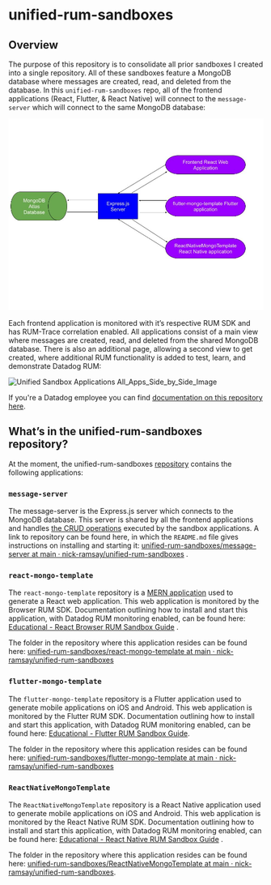 # unified-rum-sandboxes

## Overview

The purpose of this repository is to consolidate all prior sandboxes I created into a single repository. All of these sandboxes feature a MongoDB database where messages are created, read, and deleted from the database. In this `unified-rum-sandboxes` repo, all of the frontend applications (React, Flutter, & React Native) will connect to the `message-server` which will connect to the same MongoDB database:

![Unified Sandbox Applications Diagram Image](./readme_images/Unified_Sandbox_Applications_Diagram.jpg)

Each frontend application is monitored with it’s respective RUM SDK and has RUM-Trace correlation enabled. All applications consist of a main view where messages are created, read, and deleted from the shared MongoDB database. There is also an additional page, allowing a second view to get created, where additional RUM functionality is added to test, learn, and demonstrate Datadog RUM:

![Unified Sandbox Applications All_Apps_Side_by_Side_Image](./readme_images/Unified_Sandbox_Applications_All_Apps_Side_by_Side_Image.jpg)

If you're a Datadog employee you can find [documentation on this repository here](https://datadoghq.atlassian.net/wiki/spaces/TS/pages/4899275057/Educational+Unified+RUM+Sandboxes).

## What’s in the unified-rum-sandboxes repository?

At the moment, the unified-rum-sandboxes [repository](https://github.com/nick-ramsay/unified-rum-sandboxes/tree/main) contains the following applications:

### `message-server`

The message-server is the Express.js server which connects to the MongoDB database. This server is shared by all the frontend applications and handles [the CRUD operations](https://www.mongodb.com/resources/products/fundamentals/crud) executed by the sandbox applications. A link to repository can be found here, in which the `README.md` file gives instructions on installing and starting it: [unified-rum-sandboxes/message-server at main · nick-ramsay/unified-rum-sandboxes](https://github.com/nick-ramsay/unified-rum-sandboxes/tree/main/message-server) .

### `react-mongo-template`

The `react-mongo-template` repository is a [MERN application](https://www.mongodb.com/resources/languages/mern-stack) used to generate a React web application. This web application is monitored by the Browser RUM SDK. Documentation outlining how to install and start this application, with Datadog RUM monitoring enabled, can be found here: [Educational - React Browser RUM Sandbox Guide](https://datadoghq.atlassian.net/wiki/spaces/TS/pages/4877484034) .

The folder in the repository where this application resides can be found here: [unified-rum-sandboxes/react-mongo-template at main · nick-ramsay/unified-rum-sandboxes](https://github.com/nick-ramsay/unified-rum-sandboxes/tree/main/react-mongo-template) 

### `flutter-mongo-template`

The `flutter-mongo-template` repository is a Flutter application used to generate mobile applications on iOS and Android. This web application is monitored by the Flutter RUM SDK. Documentation outlining how to install and start this application, with Datadog RUM monitoring enabled, can be found here: [Educational - Flutter RUM Sandbox Guide](https://datadoghq.atlassian.net/wiki/spaces/TS/pages/4533028360). 

The folder in the repository where this application resides can be found here: [unified-rum-sandboxes/flutter-mongo-template at main · nick-ramsay/unified-rum-sandboxes](https://github.com/nick-ramsay/unified-rum-sandboxes/tree/main/flutter-mongo-template) 

### `ReactNativeMongoTemplate`

The `ReactNativeMongoTemplate` repository is a React Native application used to generate mobile applications on iOS and Android. This web application is monitored by the React Native RUM SDK. Documentation outlining how to install and start this application, with Datadog RUM monitoring enabled, can be found here: [Educational - React Native RUM Sandbox Guide](https://datadoghq.atlassian.net/wiki/spaces/TS/pages/4815781889) .

The folder in the repository where this application resides can be found here: [unified-rum-sandboxes/ReactNativeMongoTemplate at main · nick-ramsay/unified-rum-sandboxes](https://github.com/nick-ramsay/unified-rum-sandboxes/tree/main/ReactNativeMongoTemplate).


